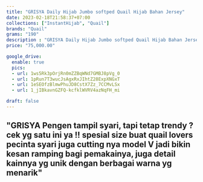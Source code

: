 ```yaml
---
title: "GRISYA Daily Hijab Jumbo softped Quail Hijab Bahan Jersey"
date: 2023-02-18T21:58:37+07:00
collections: ["InstantHijab", "Quail"]
brands: "Quail"
grams: "190"
description : "GRISYA Daily Hijab Jumbo softped Quail Hijab Bahan Jersey"
price: "75,000.00"

google_drive:
  enable: true
  pics:
  - url: 1ws5Rk3pOrjRn0mZZBqWNd7GMBJ8pVg_0
  - url: 1pRun7T3wucJsAgxRxJIhtZ28ExpXNGxT
  - url: 1eSEOfzBlmwPhuJD8CstX7Zz_7CCMvLSx
  - url: 1_jIBkavnGZFQ-kcfklWVRV4azNqFH_mi

draft: false
---
```


"GRISYA
Pengen tampil syari, tapi tetap trendy ?
cek yg satu ini ya !! spesial size buat quail lovers pecinta syari 
juga cutting nya model V jadi bikin kesan ramping bagi pemakainya,
 juga detail kainnya yg unik dengan berbagai warna yg menarik"
----    
  
